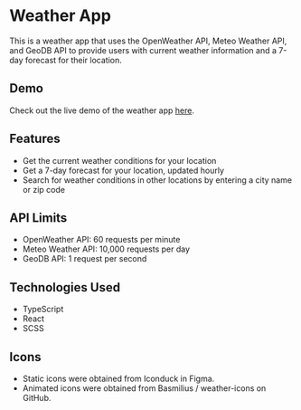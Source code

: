 # Weather App

This is a weather app that uses the OpenWeather API, Meteo Weather API, and GeoDB API to provide users with current weather information and a 7-day forecast for their location.

## Demo

Check out the live demo of the weather app [here](https://main--coruscating-starburst-23626c.netlify.app/).

## Features

- Get the current weather conditions for your location
- Get a 7-day forecast for your location, updated hourly
- Search for weather conditions in other locations by entering a city name or zip code

## API Limits

- OpenWeather API: 60 requests per minute
- Meteo Weather API: 10,000 requests per day
- GeoDB API: 1 request per second

## Technologies Used

- TypeScript
- React
- SCSS

## Icons

- Static icons were obtained from Iconduck in Figma.
- Animated icons were obtained from Basmilius / weather-icons on GitHub.
